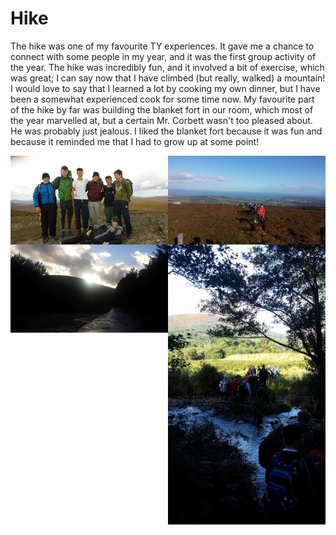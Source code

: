 <html>
<body>
<h1>Hike</h1>
  <p>The hike was one of my favourite TY experiences. It gave me a chance to connect with some people in my year, and it was the first group activity of the year. The hike was incredibly fun, and it involved a bit of exercise, which was great; I can say now that I have climbed (but really, walked) a mountain! I would love to say that I learned a lot by cooking my own dinner, but I have been a somewhat experienced cook for some time now. My favourite part of the hike by far was building the blanket fort in our room, which most of the year marvelled at, but a certain Mr. Corbett wasn't too pleased about. He was probably just jealous. I liked the blanket fort because it was fun and because it reminded me that I had to grow up at some point!</p>
  <img src = "/pictures/14440657_1784741868435686_2687529616039959716_n.jpg" style = "width:50%;float:left;">
  <img src = "/pictures/14441206_1784742151768991_5870405008738793293_n.jpg" style = "width:50%;float:right;">
  <img src = "/pictures/14446114_1784742098435663_3846957035776253555_n.jpg" style = "width:50%;float:left;">
  <img src = "/pictures/14485015_1784742061769000_3650046334125496636_n.jpg" style = "width:50%;float:right;">
</body>
</html>

